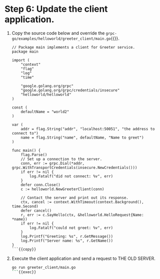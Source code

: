 # Step 6: Update the client application.

1. Copy the source code below and override the `grpc-go/examples/helloworld/greeter_client/main.go`{{}}.

    ```
    // Package main implements a client for Greeter service.
    package main
    
    import (
    	"context"
    	"flag"
    	"log"
    	"time"
    
    	"google.golang.org/grpc"
    	"google.golang.org/grpc/credentials/insecure"
    	"helloworld/helloworld"
    )
    
    const (
    	defaultName = "world2"
    )
    
    var (
    	addr = flag.String("addr", "localhost:50051", "the address to connect to")
    	name = flag.String("name", defaultName, "Name to greet")
    )
    
    func main() {
    	flag.Parse()
    	// Set up a connection to the server.
    	conn, err := grpc.Dial(*addr, grpc.WithTransportCredentials(insecure.NewCredentials()))
    	if err != nil {
    		log.Fatalf("did not connect: %v", err)
    	}
    	defer conn.Close()
    	c := helloworld.NewGreeterClient(conn)
    
    	// Contact the server and print out its response.
    	ctx, cancel := context.WithTimeout(context.Background(), time.Second)
    	defer cancel()
    	r, err := c.SayHello(ctx, &helloworld.HelloRequest{Name: *name})
    	if err != nil {
    		log.Fatalf("could not greet: %v", err)
    	}
    	log.Printf("Greeting: %s", r.GetMessage())
    	log.Printf("Server name: %s", r.GetName())
    }
    ```{{copy}}

1. Execute the client application and send a request to THE OLD SERVER.

    ```bash
    go run greeter_client/main.go
    ```{{exec}}
